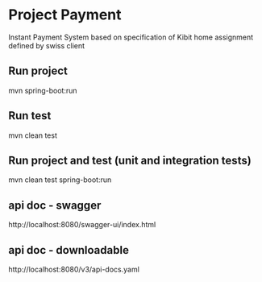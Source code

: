 # Project Payment
Instant Payment System based on specification of Kibit home assignment defined by swiss client

## Run project
mvn spring-boot:run

## Run test
mvn clean test

## Run project and test (unit and integration tests)
mvn clean test spring-boot:run

## api doc - swagger
http://localhost:8080/swagger-ui/index.html

## api doc - downloadable
http://localhost:8080/v3/api-docs.yaml

